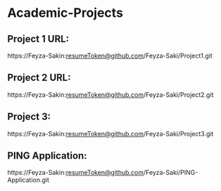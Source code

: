 # Academic-Projects
## Project 1 URL:
https://Feyza-Sakin:resumeToken@github.com/Feyza-Saki/Project1.git
## Project 2 URL:
https://Feyza-Sakin:resumeToken@github.com/Feyza-Saki/Project2.git
## Project 3:
https://Feyza-Sakin:resumeToken@github.com/Feyza-Saki/Project3.git
## PING Application:
https://Feyza-Sakin:resumeToken@github.com/Feyza-Saki/PING-Application.git
